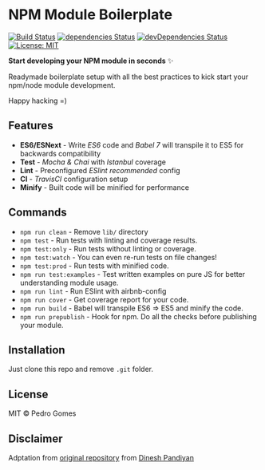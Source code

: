 # NPM Module Boilerplate

[![Build Status](https://travis-ci.org/pedrouid/npm-module-boilerplate.svg?branch=master)](https://travis-ci.org/pedrouid/npm-module-boilerplate) [![dependencies Status](https://david-dm.org/pedrouid/npm-module-boilerplate/status.svg)](https://david-dm.org/pedrouid/npm-module-boilerplate) [![devDependencies Status](https://david-dm.org/pedrouid/npm-module-boilerplate/dev-status.svg)](https://david-dm.org/pedrouid/npm-module-boilerplate?type=dev) [![License: MIT](https://img.shields.io/badge/License-MIT-blue.svg)](https://opensource.org/licenses/MIT)

**Start developing your NPM module in seconds** ✨

Readymade boilerplate setup with all the best practices to kick start your npm/node module development.

Happy hacking =)

## Features

- **ES6/ESNext** - Write _ES6_ code and _Babel 7_ will transpile it to ES5 for backwards compatibility
- **Test** - _Mocha & Chai_ with _Istanbul_ coverage
- **Lint** - Preconfigured _ESlint recommended_ config
- **CI** - _TravisCI_ configuration setup
- **Minify** - Built code will be minified for performance

## Commands

- `npm run clean` - Remove `lib/` directory
- `npm test` - Run tests with linting and coverage results.
- `npm test:only` - Run tests without linting or coverage.
- `npm test:watch` - You can even re-run tests on file changes!
- `npm test:prod` - Run tests with minified code.
- `npm run test:examples` - Test written examples on pure JS for better understanding module usage.
- `npm run lint` - Run ESlint with airbnb-config
- `npm run cover` - Get coverage report for your code.
- `npm run build` - Babel will transpile ES6 => ES5 and minify the code.
- `npm run prepublish` - Hook for npm. Do all the checks before publishing your module.

## Installation

Just clone this repo and remove `.git` folder.

## License

MIT © Pedro Gomes

## Disclaimer

Adptation from [original repository](https://github.com/flexdinesh/npm-module-boilerplate) from [Dinesh Pandiyan](https://github.com/flexdinesh)
